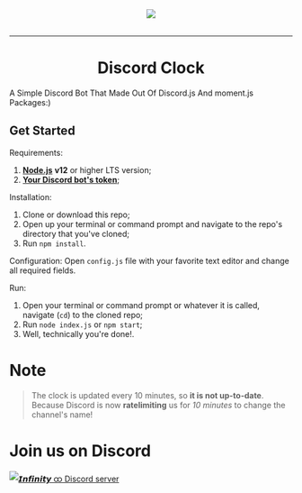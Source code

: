 <div align="center">
    <img src="https://cdn.discordapp.com/attachments/765133196438011917/776496675798646834/unknown.png"><br><br>

---

# Discord Clock

</div>

A Simple Discord Bot That Made Out Of Discord.js And moment.js Packages:)


## Get Started
Requirements:
1. [**Node.js**](https://nodejs.org/en/) **v12** or higher LTS version;
2. [**Your Discord bot's token**](https://discordapp.com/developers/applications/);


Installation:
1. Clone or download this repo;
2. Open up your terminal or command prompt and navigate to the repo's directory that you've cloned;
3. Run `npm install`.

Configuration:
Open `config.js` file with your favorite text editor and change all required fields.

Run:
1. Open your terminal or command prompt or whatever it is called, navigate (`cd`) to the cloned repo;
2. Run `node index.js` or `npm start`;
3. Well, technically you're done!.

# Note
> The clock is updated every 10 minutes, so **it is not up-to-date**. Because Discord is now __ratelimiting__ us for _10 minutes_ to change the channel's name! 

# Join us on Discord
[![ 𝙄𝙣𝙛𝙞𝙣𝙞𝙩𝙮 ထ Discord server](https://cdn.discordapp.com/attachments/761523090390908929/764408858881425418/inf.jpg)](https://discord.gg/ZqNzHUp)
